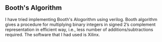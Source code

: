 ## Booth's Algorithm

I have tried implementing Booth's Alogorithm using verilog.
Booth algorithm gives a procedure for multiplying binary integers in signed 2’s complement representation in efficient way, i.e., less number of additions/subtractions required.
The software that I had used is Xilinx.
